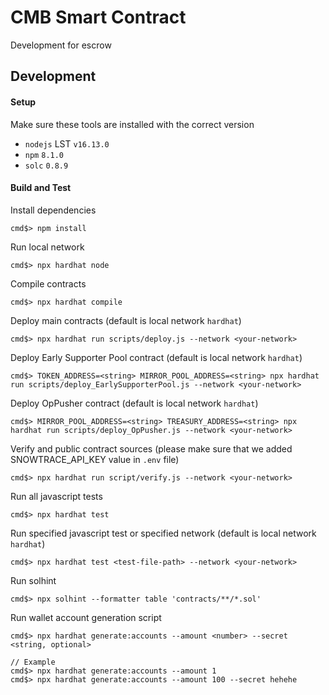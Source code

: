 # CMB Smart Contract

Development for escrow

## Development

#### Setup

Make sure these tools are installed with the correct version

- `nodejs` LST `v16.13.0`
- `npm` `8.1.0`
- `solc` `0.8.9`

#### Build and Test

Install dependencies

```console
cmd$> npm install
```

Run local network

```console
cmd$> npx hardhat node
```

Compile contracts

```console
cmd$> npx hardhat compile
```

Deploy main contracts (default is local network `hardhat`)

```console
cmd$> npx hardhat run scripts/deploy.js --network <your-network>
```

Deploy Early Supporter Pool contract (default is local network `hardhat`)

```console
cmd$> TOKEN_ADDRESS=<string> MIRROR_POOL_ADDRESS=<string> npx hardhat run scripts/deploy_EarlySupporterPool.js --network <your-network>
```

Deploy OpPusher contract (default is local network `hardhat`)

```console
cmd$> MIRROR_POOL_ADDRESS=<string> TREASURY_ADDRESS=<string> npx hardhat run scripts/deploy_OpPusher.js --network <your-network>
```

Verify and public contract sources (please make sure that we added SNOWTRACE_API_KEY value in `.env` file)

```console
cmd$> npx hardhat run script/verify.js --network <your-network>
```

Run all javascript tests

```console
cmd$> npx hardhat test
```

Run specified javascript test or specified network (default is local network `hardhat`)

```console
cmd$> npx hardhat test <test-file-path> --network <your-network>
```

Run solhint

```console
cmd$> npx solhint --formatter table 'contracts/**/*.sol'
```

Run wallet account generation script

```console
cmd$> npx hardhat generate:accounts --amount <number> --secret <string, optional>

// Example
cmd$> npx hardhat generate:accounts --amount 1
cmd$> npx hardhat generate:accounts --amount 100 --secret hehehe
```
